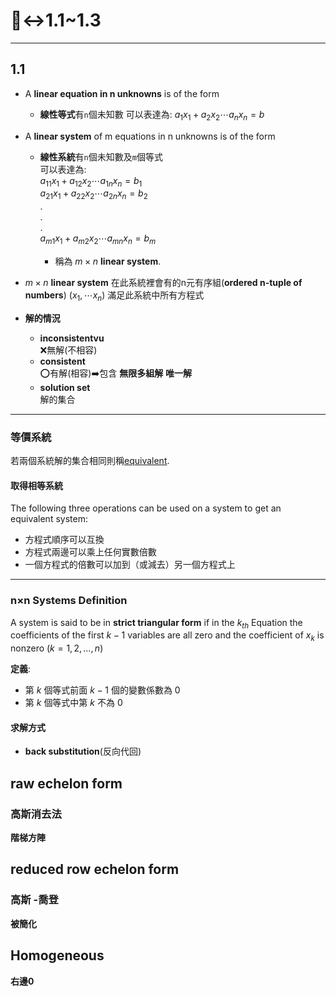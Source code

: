 # 🙂‍↔️1.1~1.3

---

## 1.1

- A **linear equation in n unknowns** is of the form
  - **線性等式**有``n``個未知數
可以表達為: $a_1x_1 + a_2x_2 \cdots a_nx_n = b$

- A **linear system** of m equations in n unknowns is of the form
  - **線性系統**有``n``個未知數及``m``個等式  
可以表達為:  
$a_{11}x_1 + a_{12}x_2 \cdots a_{1n}x_n = b_1$  
$a_{21}x_1 + a_{22}x_2 \cdots a_{2n}x_n = b_2$  
.  
.  
.  
$a_{m1}x_1 + a_{m2}x_2 \cdots a_{mn}x_n = b_m$

    - 稱為 $m \times n$ **linear system**.

- $m \times n$ **linear system**
  在此系統裡會有的n元有序組(**ordered n-tuple of numbers**)
  $\left(x_1 ,\cdots x_n)\right.$
  滿足此系統中所有方程式
  
- **解的情況**
  - **inconsistentvu**  
    ❌無解(不相容)
  - **consistent**  
    ⭕有解(相容)➡️包含  **無限多組解** **唯一解**
  - **solution set**  
    解的集合

---
    
### 等價系統 

若兩個系統解的集合相同則稱[equivalent](https://dictionary.cambridge.org/zht/%E8%A9%9E%E5%85%B8/%E8%8B%B1%E8%AA%9E-%E6%BC%A2%E8%AA%9E-%E7%B9%81%E9%AB%94/equivalent).

#### 取得相等系統

The following three operations can be used on a system to get an equivalent system:

- 方程式順序可以互換
- 方程式兩邊可以乘上任何實數倍數
- 一個方程式的倍數可以加到（或減去）另一個方程式上

---

### n×n Systems Definition 

A system is said to be in **strict triangular form** if in the $k_{th}$ Equation the coefficients of the first $k-1$ variables are all zero and the coefficient of $x_k$ is nonzero $\left(k = 1, 2, …, n)\right.$

**定義**:
  - 第 $k$ 個等式前面 $k - 1$ 個的變數係數為 $0$
  - 第 $k$ 個等式中第 $k$ 不為 $0$

#### 求解方式

 - **back substitution**(反向代回)

## raw echelon  form

### 高斯消去法

**階梯方陣**

## reduced row echelon form

### 高斯 -喬登

**被簡化**

## Homogeneous

**右邊0**
